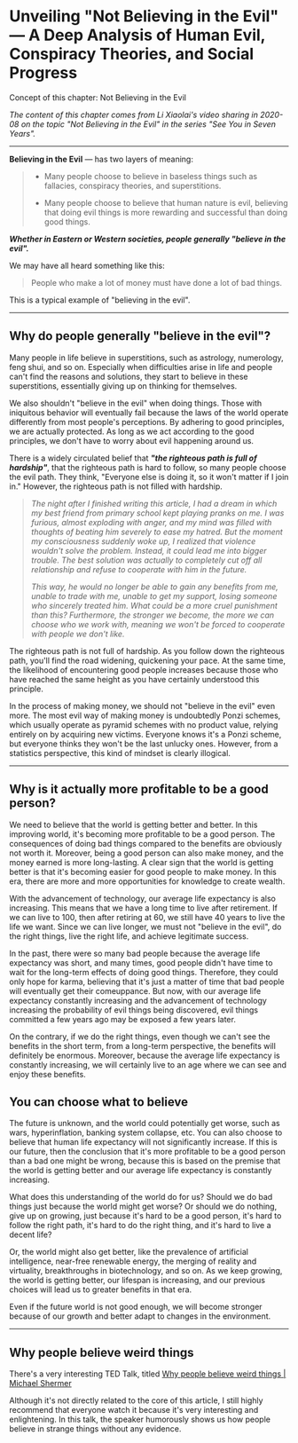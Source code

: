 # Unveiling "Not Believing in the Evil" — A Deep Analysis of Human Evil, Conspiracy Theories, and Social Progress

Concept of this chapter: Not Believing in the Evil

*The content of this chapter comes from Li Xiaolai's video sharing in 2020-08 on the topic "Not Believing in the Evil" in the series "See You in Seven Years".*

---

**Believing in the Evil** — has two layers of meaning:

> * Many people choose to believe in baseless things such as fallacies, conspiracy theories, and superstitions.
>
> * Many people choose to believe that human nature is evil, believing that doing evil things is more rewarding and successful than doing good things.
>
***Whether in Eastern or Western societies, people generally "believe in the evil".***

We may have all heard something like this:

> People who make a lot of money must have done a lot of bad things.

This is a typical example of "believing in the evil".

---

## Why do people generally "believe in the evil"?

Many people in life believe in superstitions, such as astrology, numerology, feng shui, and so on. Especially when difficulties arise in life and people can't find the reasons and solutions, they start to believe in these superstitions, essentially giving up on thinking for themselves.

We also shouldn't "believe in the evil" when doing things. Those with iniquitous behavior will eventually fail because the laws of the world operate differently from most people's perceptions. By adhering to good principles, we are actually protected. As long as we act according to the good principles, we don't have to worry about evil happening around us.

There is a widely circulated belief that ***"the righteous path is full of hardship"***, that the righteous path is hard to follow, so many people choose the evil path. They think, "Everyone else is doing it, so it won't matter if I join in." However, the righteous path is not filled with hardship.

> *The night after I finished writing this article, I had a dream in which my best friend from primary school kept playing pranks on me. I was furious, almost exploding with anger, and my mind was filled with thoughts of beating him severely to ease my hatred. But the moment my consciousness suddenly woke up, I realized that violence wouldn't solve the problem. Instead, it could lead me into bigger trouble. The best solution was actually to completely cut off all relationship and refuse to cooperate with him in the future.*
>
> *This way, he would no longer be able to gain any benefits from me, unable to trade with me, unable to get my support, losing someone who sincerely treated him. What could be a more cruel punishment than this? Furthermore, the stronger we become, the more we can choose who we work with, meaning we won't be forced to cooperate with people we don't like.*

The righteous path is not full of hardship. As you follow down the righteous path, you'll find the road widening, quickening your pace. At the same time, the likelihood of encountering good people increases because those who have reached the same height as you have certainly understood this principle.

In the process of making money, we should not "believe in the evil" even more. The most evil way of making money is undoubtedly Ponzi schemes, which usually operate as pyramid schemes with no product value, relying entirely on by acquiring new victims. Everyone knows it's a Ponzi scheme, but everyone thinks they won't be the last unlucky ones. However, from a statistics perspective, this kind of mindset is clearly illogical.

---

## Why is it actually more profitable to be a good person?

We need to believe that the world is getting better and better. In this improving world, it's becoming more profitable to be a good person. The consequences of doing bad things compared to the benefits are obviously not worth it. Moreover, being a good person can also make money, and the money earned is more long-lasting. A clear sign that the world is getting better is that it's becoming easier for good people to make money. In this era, there are more and more opportunities for knowledge to create wealth.

With the advancement of technology, our average life expectancy is also increasing. This means that we have a long time to live after retirement. If we can live to 100, then after retiring at 60, we still have 40 years to live the life we want. Since we can live longer, we must not "believe in the evil", do the right things, live the right life, and achieve legitimate success.

In the past, there were so many bad people because the average life expectancy was short, and many times, good people didn't have time to wait for the long-term effects of doing good things. Therefore, they could only hope for karma, believing that it's just a matter of time that bad people will eventually get their comeuppance. But now, with our average life expectancy constantly increasing and the advancement of technology increasing the probability of evil things being discovered, evil things committed a few years ago may be exposed a few years later.

On the contrary, if we do the right things, even though we can't see the benefits in the short term, from a long-term perspective, the benefits will definitely be enormous. Moreover, because the average life expectancy is constantly increasing, we will certainly live to an age where we can see and enjoy these benefits.

## You can choose what to believe

The future is unknown, and the world could potentially get worse, such as wars, hyperinflation, banking system collapse, etc. You can also choose to believe that human life expectancy will not significantly increase. If this is our future, then the conclusion that it's more profitable to be a good person than a bad one might be wrong, because this is based on the premise that the world is getting better and our average life expectancy is constantly increasing.

What does this understanding of the world do for us? Should we do bad things just because the world might get worse? Or should we do nothing, give up on growing, just because it's hard to be a good person, it's hard to follow the right path, it's hard to do the right thing, and it's hard to live a decent life?

Or, the world might also get better, like the prevalence of artificial intelligence, near-free renewable energy, the merging of reality and virtuality, breakthroughs in biotechnology, and so on. As we keep growing, the world is getting better, our lifespan is increasing, and our previous choices will lead us to greater benefits in that era.

Even if the future world is not good enough, we will become stronger because of our growth and better adapt to changes in the environment.

---

## Why people believe weird things

There's a very interesting TED Talk, titled [Why people believe weird things | Michael Shermer](https://www.youtube.com/watch?v=8T_jwq9ph8k)

Although it's not directly related to the core of this article, I still highly recommend that everyone watch it because it's very interesting and enlightening. In this talk, the speaker humorously shows us how people believe in strange things without any evidence.
